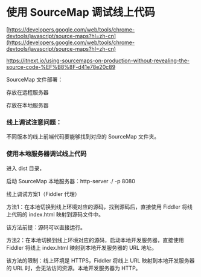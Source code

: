 # 使用 SourceMap 调试线上代码

[https://developers.google.com/web/tools/chrome-devtools/javascript/source-maps?hl=zh-cn](https://developers.google.com/web/tools/chrome-devtools/javascript/source-maps?hl=zh-cn)

https://itnext.io/using-sourcemaps-on-production-without-revealing-the-source-code-%EF%B8%8F-d41e78e20c89



SourceMap 文件部署：

存放在远程服务器

存放在本地服务器

### 线上调试注意问题：

不同版本的线上前端代码要能够找到对应的 SourceMap 文件夹。

### 使用本地服务器调试线上代码

进入 dist 目录，

启动 SourceMap 本地服务器：http-server ./ -p 8080

线上调试方案1（Fiddler 代理）

方法1：在本地切换到线上环境对应的源码，找到源码后，直接使用 Fiddler 将线上代码的 index.html 映射到源码文件中。

该方法前提：源码可以直接运行。

方法2：在本地切换到线上环境对应的源码，启动本地开发服务器，直接使用 Fiddler 将线上 index.html 映射到本地开发服务器的 URL 地址。

该方法的限制：线上环境是 HTTPS，Fiddler 将线上 URL 映射到本地开发服务器的 URL 时，会无法访问资源。本地开发服务器为 HTTP。

